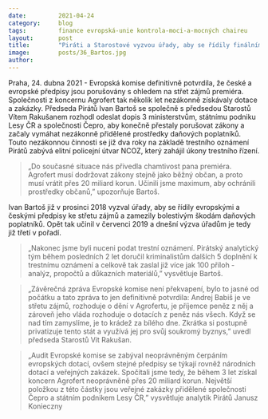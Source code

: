 ```yaml
---
date:         2021-04-24
category:     blog
tags:         finance evropská-unie kontrola-moci-a-mocných chaireu
layout:       post
title:        "Piráti a Starostové vyzvou úřady, aby se řídily finálním auditem Evropské komise a vymohly přes 20 miliard korun z Agrofertu"
image:        posts/36_Bartos.jpg
author:       
---
```





Praha, 24. dubna 2021 - Evropská komise definitivně potvrdila,  že české a evropské předpisy jsou porušovány s ohledem na střet zájmů premiéra. Společnosti z koncernu Agrofert tak několik let nezákonně získávaly dotace a zakázky. Předseda Pirátů Ivan Bartoš se společně s předsedou Starostů Vítem Rakušanem rozhodl odeslat dopis 3 ministerstvům, státnímu podniku Lesy ČR a společnosti Čepro, aby konečně přestaly porušovat zákony a začaly vymáhat nezákonně přidělené prostředky daňových poplatníků. Touto nezákonnou činnosti se již dva roky na základě trestního oznámení Pirátů zabývá elitní policejní útvar NCOZ, který zahájil úkony trestního řízení. 

> „Do současné situace nás přivedla chamtivost pana premiéra. Agrofert musí dodržovat zákony stejně jako běžný občan, a proto musí vrátit přes 20 miliard korun. Učinili jsme maximum, aby ochránili prostředky občanů,” upozorňuje Bartoš. 

Ivan Bartoš již v prosinci 2018 vyzval úřady, aby se řídily evropskými a českými předpisy ke střetu zájmů a zamezily bolestivým škodám daňových poplatníků. Opět tak učinil v červenci 2019 a dnešní výzva úřadům je tedy již třetí v pořadí. 

> „Nakonec jsme byli nuceni podat trestní oznámení. Pirátský analytický tým během posledních 2 let doručil kriminalistům dalších 5 doplnění k trestnímu oznámení a celkově tak zaslal již více jak 100 příloh - analýz, propočtů a důkazních materiálů,” vysvětluje Bartoš.    

> „Závěrečná zpráva Evropské komise není překvapení, bylo to jasné od počátku a tato zpráva to jen definitivně potvrdila: Andrej Babiš je ve střetu zájmů, rozhoduje o dění v Agrofertu, je příjemce peněz z něj a zároveň jeho vláda rozhoduje o dotacích z peněz nás všech. Když se nad tím zamyslíme, je to krádež za bílého dne. Zkrátka si postupně privatizuje tento stát a využívá jej pro svůj soukromý byznys,” uvedl předseda Starostů Vít Rakušan.

> „Audit Evropské komise se zabýval neoprávněným čerpáním evropských dotací, ovšem stejné předpisy se týkají rovněž národních dotací a veřejných zakázek. Spočítali jsme tedy, že během 3 let získal koncern Agrofert neoprávněně přes 20 miliard korun. Největší položkou z této částky jsou veřejné zakázky přidělené společnosti Čepro a státním podnikem Lesy ČR,” vysvětluje analytik Pirátů Janusz Konieczny 
